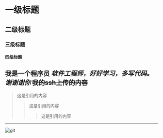 # 一级标题 #
## 二级标题 ##
### 三级标题 ###
#### 四级标题 ####
**我是一个程序员**
***软件工程师，好好学习，多写代码。***
*谢谢谢你*
~~我的ssh上传的内容~~
---
>这是引用的内容
>>这是引用的内容
>>>这是引用的内容
---
![git](D:/photo/google/2ex21g.jpg "美女")